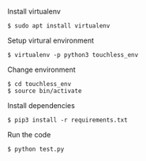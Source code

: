 Install virtualenv 
```
$ sudo apt install virtualenv

```
Setup virtural environment
```
$ virtualenv -p python3 touchless_env

```
Change environment
```
$ cd touchless_env
$ source bin/activate

```
Install dependencies
```
$ pip3 install -r requirements.txt
```
Run the code
```
$ python test.py
```
